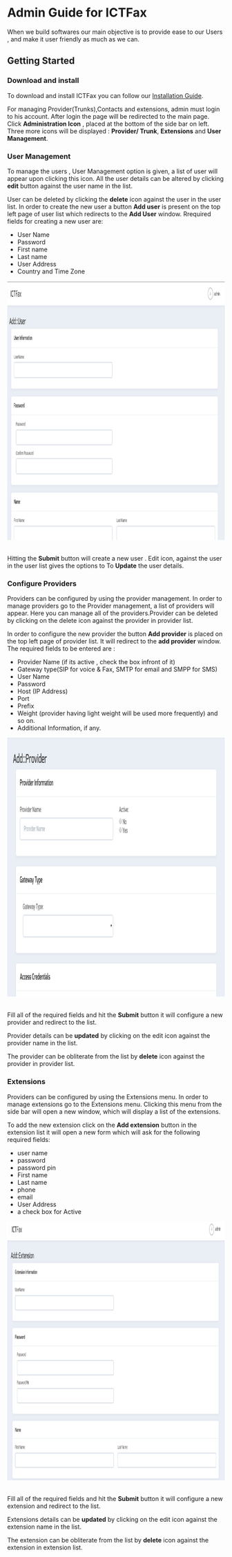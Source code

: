Admin Guide for ICTFax
==========================
When we build softwares our main objective is to provide ease to our Users , and make it user friendly as much as we can.

Getting Started
---------------

### Download and install

To download and install ICTFax you can follow our [Installation Guide](INSTALL.md).

For managing Provider(Trunks),Contacts and extensions, admin must login to his account. After login the page will be redirected to the main page.
Click  **Administration Icon** , placed at the bottom of the side bar on left.
Three more icons will be displayed : **Provider/ Trunk**, **Extensions** and **User Management**.

### User Management

To manage the users , User Management option is given, a list of user will appear upon clicking this icon. All the user details  can be altered by clicking **edit** button against the user name in the list.

User can be deleted by clicking the **delete**  icon against the user in the user list. In order to create the new user a button **Add user** is present on the top left page of user list which redirects to the **Add User** window. Rrequired fields for creating a new user are:

* User Name
* Password
* First name 
* Last name
* User Address
* Country and Time Zone

<div style="text-align:center">
    <img src="screenshots/add_userictfax.png" height = "600" width = "800">
</div>
<br>

Hitting the **Submit** button will create a new user .
Edit icon, against the user in the user list gives the options to To **Update** the user details.

### Configure Providers

Providers can be configured by using the provider management. In order to manage providers go to the Provider management, a list of providers will appear. Here you can manage all of the providers.Provider can be deleted by clicking on the delete icon against the provider in provider list.

In order to configure the new provider the button **Add provider** is placed on the top left page of provider list. It will redirect to the **add provider** window. The required fields to be entered are :

* Provider Name (if its active , check the box infront of it)
* Gateway type(SIP for voice & Fax, SMTP for email and SMPP for SMS)
* User Name
* Password
* Host (IP Address)
* Port
* Prefix
* Weight (provider having light weight will be used more frequently) and so on.
* Additional Information, if any.

<div style="text-align:center">
    <img src="screenshots/add_provider.png" height = "600" width = "800">
</div>
<br>

Fill all of the required fields and hit the **Submit** button it will configure a new provider and redirect to the list.

Provider details can be **updated** by clicking on the edit icon against the provider name in the list.

The provider can be obliterate from the list by  **delete** icon against the provider in provider list.
 
### Extensions

Providers can be configured by using the Extensions menu. In order to manage extensions go to the Extensions menu. Clicking this menu from the side bar will open a new window, which will display a list of the extensions.

To add the new extension click on the **Add extension** button in the extension list it will open a new form which will ask for the following required fields:

* user name
* password
* password pin
* First name 
* Last name
* phone
* email
* User Address
* a check box for Active


<div style="text-align:center">
    <img src="screenshots/add_extension.png" height = "600" width = "800">
</div>
<br>

Fill all of the required fields and hit the **Submit** button it will configure a new extension and redirect to the list.

Extensions details can be **updated** by clicking on the edit icon against the extension name in the list.

The extension can be obliterate from the list by  **delete** icon against the extension in extension list.
 